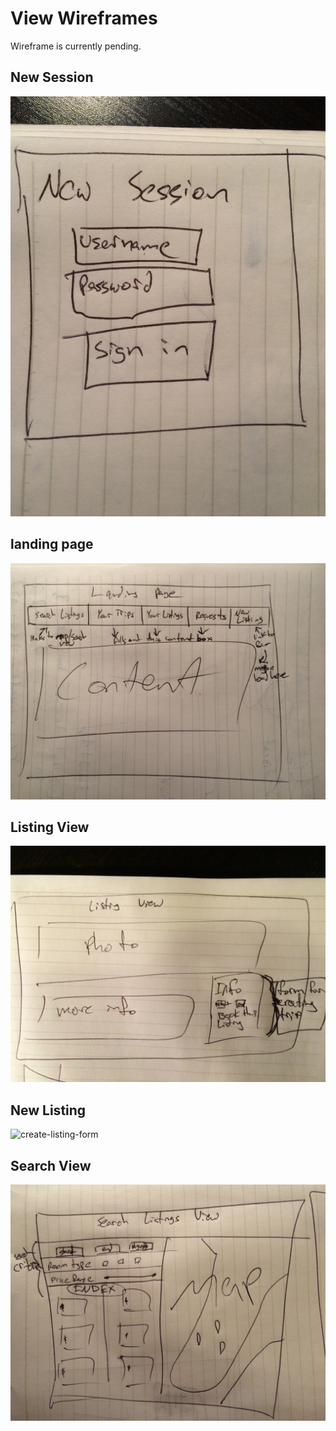 # View Wireframes
Wireframe is currently pending.
## New Session
![new-session]

## landing page
![landing-page]

## Listing View
![listing-view]

## New Listing
![create-listing-form]

## Search View
![search-view]

[new-session]: ./wireframes/new_session.JPG
[landing-page]: ./wireframes/landing_page.JPG
[listing-view]: ./wireframes/listing_view.JPG
[create-listing-form]: ./wireframes/create-listing-form.JPG
[search-view]: ./wireframes/search_view.JPG
